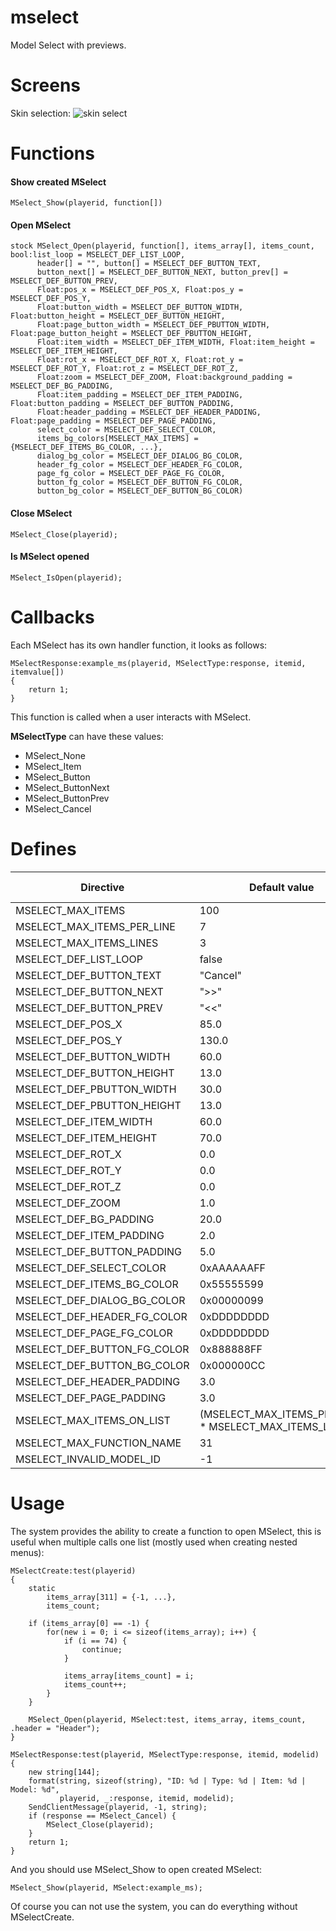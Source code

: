 # mselect
 Model Select with previews.

# Screens
Skin selection:
![skin select](https://cloud.githubusercontent.com/assets/1020099/18995206/d367e8d4-8733-11e6-8392-68e3f49110ca.jpg)

# Functions
#### Show created MSelect
```Pawn
MSelect_Show(playerid, function[])
```

#### Open MSelect
```Pawn
stock MSelect_Open(playerid, function[], items_array[], items_count, bool:list_loop = MSELECT_DEF_LIST_LOOP,
      header[] = "", button[] = MSELECT_DEF_BUTTON_TEXT,
      button_next[] = MSELECT_DEF_BUTTON_NEXT, button_prev[] = MSELECT_DEF_BUTTON_PREV,
      Float:pos_x = MSELECT_DEF_POS_X, Float:pos_y = MSELECT_DEF_POS_Y,
      Float:button_width = MSELECT_DEF_BUTTON_WIDTH, Float:button_height = MSELECT_DEF_BUTTON_HEIGHT,
      Float:page_button_width = MSELECT_DEF_PBUTTON_WIDTH, Float:page_button_height = MSELECT_DEF_PBUTTON_HEIGHT,
      Float:item_width = MSELECT_DEF_ITEM_WIDTH, Float:item_height = MSELECT_DEF_ITEM_HEIGHT,
      Float:rot_x = MSELECT_DEF_ROT_X, Float:rot_y = MSELECT_DEF_ROT_Y, Float:rot_z = MSELECT_DEF_ROT_Z,
      Float:zoom = MSELECT_DEF_ZOOM, Float:background_padding = MSELECT_DEF_BG_PADDING,
      Float:item_padding = MSELECT_DEF_ITEM_PADDING, Float:button_padding = MSELECT_DEF_BUTTON_PADDING,
      Float:header_padding = MSELECT_DEF_HEADER_PADDING, Float:page_padding = MSELECT_DEF_PAGE_PADDING,
      select_color = MSELECT_DEF_SELECT_COLOR,
      items_bg_colors[MSELECT_MAX_ITEMS] = {MSELECT_DEF_ITEMS_BG_COLOR, ...},
      dialog_bg_color = MSELECT_DEF_DIALOG_BG_COLOR,
      header_fg_color = MSELECT_DEF_HEADER_FG_COLOR,
      page_fg_color = MSELECT_DEF_PAGE_FG_COLOR,
      button_fg_color = MSELECT_DEF_BUTTON_FG_COLOR,
      button_bg_color = MSELECT_DEF_BUTTON_BG_COLOR)
```

#### Close MSelect
```Pawn
MSelect_Close(playerid);
```

#### Is MSelect opened
```Pawn
MSelect_IsOpen(playerid);
```

# Callbacks
Each MSelect has its own handler function, it looks as follows:
```Pawn
MSelectResponse:example_ms(playerid, MSelectType:response, itemid, itemvalue[])
{
    return 1;
}
```
This function is called when a user interacts with MSelect.

**MSelectType** can have these values:
- MSelect_None
- MSelect_Item
- MSelect_Button
- MSelect_ButtonNext
- MSelect_ButtonPrev
- MSelect_Cancel

# Defines
Directive | Default value | Can be redefined
----------|---------------|------------
MSELECT_MAX_ITEMS | 100 | yes
MSELECT_MAX_ITEMS_PER_LINE | 7 | yes
MSELECT_MAX_ITEMS_LINES | 3 | yes
MSELECT_DEF_LIST_LOOP | false | yes
MSELECT_DEF_BUTTON_TEXT | "Cancel" | yes
MSELECT_DEF_BUTTON_NEXT | ">>" | yes
MSELECT_DEF_BUTTON_PREV | "<<" | yes
MSELECT_DEF_POS_X | 85.0 | yes
MSELECT_DEF_POS_Y | 130.0 | yes
MSELECT_DEF_BUTTON_WIDTH | 60.0 | yes
MSELECT_DEF_BUTTON_HEIGHT | 13.0 | yes
MSELECT_DEF_PBUTTON_WIDTH | 30.0 | yes
MSELECT_DEF_PBUTTON_HEIGHT | 13.0 | yes
MSELECT_DEF_ITEM_WIDTH | 60.0 | yes
MSELECT_DEF_ITEM_HEIGHT | 70.0 | yes
MSELECT_DEF_ROT_X | 0.0 | yes
MSELECT_DEF_ROT_Y | 0.0 | yes
MSELECT_DEF_ROT_Z | 0.0 | yes
MSELECT_DEF_ZOOM | 1.0 | yes
MSELECT_DEF_BG_PADDING | 20.0 | yes
MSELECT_DEF_ITEM_PADDING | 2.0 | yes
MSELECT_DEF_BUTTON_PADDING | 5.0 | yes
MSELECT_DEF_SELECT_COLOR | 0xAAAAAAFF | yes
MSELECT_DEF_ITEMS_BG_COLOR | 0x55555599 | yes
MSELECT_DEF_DIALOG_BG_COLOR | 0x00000099 | yes
MSELECT_DEF_HEADER_FG_COLOR | 0xDDDDDDDD | yes
MSELECT_DEF_PAGE_FG_COLOR | 0xDDDDDDDD | yes
MSELECT_DEF_BUTTON_FG_COLOR | 0x888888FF | yes
MSELECT_DEF_BUTTON_BG_COLOR | 0x000000CC | yes
MSELECT_DEF_HEADER_PADDING | 3.0 | yes
MSELECT_DEF_PAGE_PADDING | 3.0 | yes
MSELECT_MAX_ITEMS_ON_LIST | (MSELECT_MAX_ITEMS_PER_LINE * MSELECT_MAX_ITEMS_LINES) | no
MSELECT_MAX_FUNCTION_NAME | 31 | no
MSELECT_INVALID_MODEL_ID |  -1 | no

# Usage
The system provides the ability to create a function to open MSelect, this is useful when multiple calls one list (mostly used when creating nested menus):
```Pawn
MSelectCreate:test(playerid)
{
	static
		items_array[311] = {-1, ...},
		items_count;

	if (items_array[0] == -1) {
		for(new i = 0; i <= sizeof(items_array); i++) {
			if (i == 74) {
				continue;
			}

			items_array[items_count] = i;
			items_count++;
		}
	}

	MSelect_Open(playerid, MSelect:test, items_array, items_count, .header = "Header");
}

MSelectResponse:test(playerid, MSelectType:response, itemid, modelid)
{
	new string[144];
	format(string, sizeof(string), "ID: %d | Type: %d | Item: %d | Model: %d",
	       playerid, _:response, itemid, modelid);
	SendClientMessage(playerid, -1, string);
	if (response == MSelect_Cancel) {
		MSelect_Close(playerid);
	}
	return 1;
}
```
And you should use MSelect_Show to open created MSelect:
```Pawn
MSelect_Show(playerid, MSelect:example_ms);
```
Of course you can not use the system, you can do everything without MSelectCreate.
